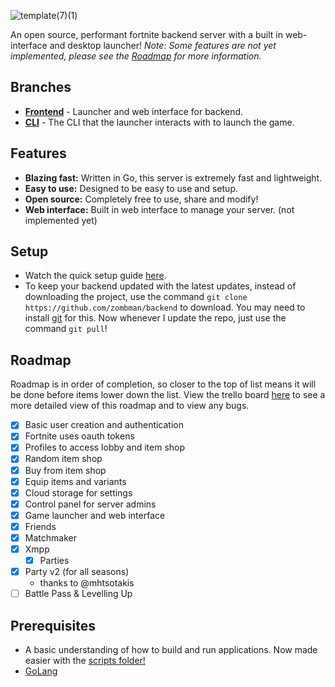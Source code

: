 ![template(7)(1)](https://github.com/zombman/backend/assets/121964555/a1624e90-ed7a-4a8d-a00c-b6707c69b4ac)

An open source, performant fortnite backend server with a built in web-interface and desktop launcher! _Note: Some features are not yet implemented, please see the [Roadmap](#roadmap) for more information._

## Branches

- **[Frontend](https://github.com/zombman/server/tree/frontend)** - Launcher and web interface for backend.
- **[CLI](https://github.com/zombman/server/tree/cli)** - The CLI that the launcher interacts with to launch the game.

## Features

- **Blazing fast:** Written in Go, this server is extremely fast and lightweight.
- **Easy to use:** Designed to be easy to use and setup.
- **Open source:** Completely free to use, share and modify!
- **Web interface:** Built in web interface to manage your server. (not implemented yet)

## Setup

- Watch the quick setup guide [here](https://www.youtube.com/watch?v=WvWrgmEH6ZI&t=189s&ab_channel=ulnk).
- To keep your backend updated with the latest updates, instead of downloading the project, use the command `git clone https://github.com/zombman/backend` to download. You may need to install [git](https://git-scm.com/) for this. Now whenever I update the repo, just use the command `git pull`!

## Roadmap

Roadmap is in order of completion, so closer to the top of list means it will be done before items lower down the list. View the trello board [here](https://trello.com/b/7AKhxa5T/zombie-server) to see a more detailed view of this roadmap and to view any bugs.

- [x] Basic user creation and authentication
- [x] Fortnite uses oauth tokens
- [x] Profiles to access lobby and item shop
- [x] Random item shop
- [x] Buy from item shop
- [x] Equip items and variants
- [x] Cloud storage for settings
- [x] Control panel for server admins
- [x] Game launcher and web interface
- [x] Friends
- [x] Matchmaker
- [x] Xmpp
  - [x] Parties
- [x] Party v2 (for all seasons)
  - thanks to @mhtsotakis
- [ ] Battle Pass & Levelling Up

## Prerequisites

- A basic understanding of how to build and run applications. Now made easier with the [scripts folder!](https://github.com/zombman/backend/tree/master/_setup)
- [GoLang](https://go.dev)
